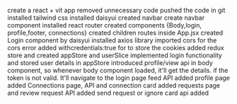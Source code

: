 create a react + vit app
removed unnecessary code
pushed the code in git
installed tailwind css
installed daisyui
created navbar
create navbar component
installed react router
created components {Body,login, profile,footer, connections}
created children routes inside App.jsx
created Login component by daisyui
installed axios library
imported cors for the cors error
added withcredentials:true for to store the cookies
added redux store and created appStore and userSlice
implemented login functionality and stored user details  in appStore
introduced profile/view api in body component, so whenever body component loaded, it'll get the details. if the token is not valid. It'll navigate to the login page
feed API added
profile page added
Connections page, API and connection card added
requests page and review request API added
send request or ignore card api added
